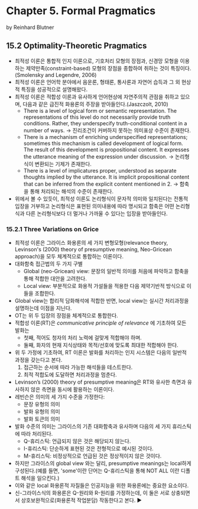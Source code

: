 # Chapter 5. Formal Pragmatics
by Reinhard Blutner

## 15.2 Optimality-Theoretic Pragmatics
* 최적성 이론은 통합적 인지 이론으로, 기호처리 모형의 장점과, 신경망 모형을 이용하는 제약만족(constraint-based) 모형의 장점을 종합하여 취하는 것이 특징이다.(Smolensky and Legendre, 2006)
* 최적성 이론은 언어학 분야에서 음운론, 형태론, 통사론과 자연어 습득과 그 외 현상적 특징을 성공적으로 설명해왔다.
* 최적성 이론은 적합성 이론과 유사하게 언어현상에 자연주의적 관점을 취하고 있으며, 다음과 같은 급진적 화용론의 주장을 받아들인다.(Jaszczolt, 2010)
  * There is a level of logical form or semantic representation. The representations of this level do not necessarily provide truth conditions. Rather, they underspecify truth-conditional content in a number of ways. -> 진리조건이 커버하지 못하는 의미표상 수준이 존재한다.
  * There is a mechanism of enriching underspecified representations; sometimes this mechanism is called development of logical form. The result of this development is propositional content. It expresses the utterance meaning of the expression under discussion. -> 논리형식이 변환되는 기제가 존재한다.
  * There is a level of implicatures proper, understood as separate thoughts implied by the utterance. It is implicit propositional content that can be inferred from the explicit content mentioned in 2. -> 함축을 통해 처리되는 해석의 수준이 존재한다.
* 위에서 볼 수 있듯이, 최적성 이론도 논리형식이 문자적 의미와 일치된다는 전통적 입장을 거부하고 논리형식은 표현된 의미내용에 따라 명시되고 함축은 어떤 논리형식과 다른 논리형식보다 더 멀거나 가까울 수 있다는 입장을 받아들인다.

### 15.2.1 Three Variations on Grice
* 최적성 이론은 그라이스 화용론의 세 가지 변형모형(relevance theory, Levinson's (2000) theory of presumptive meaning, Neo-Gricean approach)을 모두 체계적으로 통합하는 이론이다.
* 대화함축 접근법의 두 가지 구별
  * Global (neo-Gricean) view: 문장의 일반적 의미를 처음에 파악하고 함축을 통해 적합한 대안을 고려한다.
  * Local view: 부분적으로 화용적 가설들을 적용한 다음 제약기반적 방식으로 이들을 조합한다.
* Global view는 합리적 담화해석에 적합한 반면, local view는 실시간 처리과정을 설명하는데 이점을 지닌다.
* OT는 위 두 입장의 장점을 체계적으로 통합한다.
* 적합성 이론(RT)은 *communicative principle of relevance* 에 기초하여 모든 발화는
  * 첫째, 적어도 청자의 처리 노력에 걸맞게 적합해야 하며.
  * 둘째, 화자의 현재 지식상태와 목적/선호에 맞도록 최대한 적합해야 한다.
* 위 두 가정에 기초하여, RT 이론은 발화를 처리하는 인지 시스템은 다음의 일반적 과정을 갖는다고 본다.
  1. 접근하는 순서에 따라 가능한 해석들을 테스트한다.
  2. 최적 적합도에 도달하면 처리과정을 멈춘다.
* Levinson’s (2000) theory of presumptive meaning은 RT와 유사한 측면과 유사하지 않은 측면을 동시에 활용하는 이론이다.
* 레빈슨은 의미의 세 가지 수준을 가정한다:
  * 문장 유형의 의미
  * 발화 유형의 의미
  * 발화 토큰의 의미
* 발화 수준의 의미는 그라이스의 기존 대화함축과 유사하며 다음의 세 가지 휴리스틱에 따라 처리된다.
  * Q-휴리스틱: 언급되지 않은 것은 해당되지 않는다.
  * I-휴리스틱: 단순하게 표현된 것은 전형적으로 예시된 것이다.
  * M-휴리스틱: 비정상적으로 언급된 것은 정상적이지 않은 것이다.
* 하지만 그라이스의 global view 와는 달리, presumptive meanings는 local하게 구성된다.(예를 들면, 'some'이란 단어는 Q-휴리스틱을 통해 NOT ALL 이란 디폴트 해석을 일으킨다.)
* 이와 같은 local 화용론적 자질들은 인공지능을 위한 화용론에는 중요한 요소이다.
* 신-그라이스식의 화용론은 Q-원리와 R-원리를 가정하는데, 이 둘은 서로 상충되면서 상호보완적으로(화용론적 작업분담) 작동한다고 본다.
&#9658;
